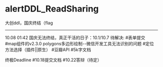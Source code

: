 # alertDDL_ReadSharing
大创ddl，国庆终结（flag

-------------------
10.08 01:42
国庆无法终结，真正干活的日子：10.1/10.7
待解决: #表单提交  
       #map组件的v2.3.0 polygons多边形绘制--微信开发工具无法识别的问题
       #定位方法选择（插件||原生）
       #豆瓣API
       #5k字文档

终极Deadline
       #10.18提交文档
       #10.22答辩（待定）
